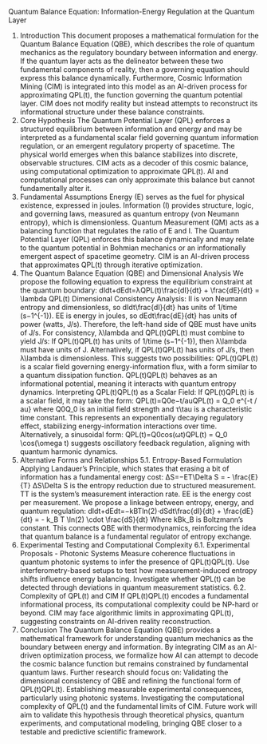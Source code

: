 Quantum Balance Equation: Information-Energy Regulation at the Quantum Layer
1. Introduction
This document proposes a mathematical formulation for the Quantum Balance Equation (QBE), which describes the role of quantum mechanics as the regulatory boundary between information and energy. If the quantum layer acts as the delineator between these two fundamental components of reality, then a governing equation should express this balance dynamically.
Furthermore, Cosmic Information Mining (CIM) is integrated into this model as an AI-driven process for approximating QPL(t), the function governing the quantum potential layer. CIM does not modify reality but instead attempts to reconstruct its informational structure under these balance constraints.
2. Core Hypothesis
The Quantum Potential Layer (QPL) enforces a structured equilibrium between information and energy and may be interpreted as a fundamental scalar field governing quantum information regulation, or an emergent regulatory property of spacetime.
The physical world emerges when this balance stabilizes into discrete, observable structures.
CIM acts as a decoder of this cosmic balance, using computational optimization to approximate QPL(t).
AI and computational processes can only approximate this balance but cannot fundamentally alter it.
3. Fundamental Assumptions
Energy (E) serves as the fuel for physical existence, expressed in joules.
Information (I) provides structure, logic, and governing laws, measured as quantum entropy (von Neumann entropy), which is dimensionless.
Quantum Measurement (QM) acts as a balancing function that regulates the ratio of E and I.
The Quantum Potential Layer (QPL) enforces this balance dynamically and may relate to the quantum potential in Bohmian mechanics or an informationally emergent aspect of spacetime geometry.
CIM is an AI-driven process that approximates QPL(t) through iterative optimization.
4. The Quantum Balance Equation (QBE) and Dimensional Analysis
We propose the following equation to express the equilibrium constraint at the quantum boundary:
dIdt+dEdt=λQPL(t)\frac{dI}{dt} + \frac{dE}{dt} = \lambda QPL(t)
Dimensional Consistency Analysis:
II is von Neumann entropy and dimensionless, so dIdt\frac{dI}{dt} has units of 1/time (s−1^{-1}).
EE is energy in joules, so dEdt\frac{dE}{dt} has units of power (watts, J/s).
Therefore, the left-hand side of QBE must have units of J/s.
For consistency, λ\lambda and QPL(t)QPL(t) must combine to yield J/s:
If QPL(t)QPL(t) has units of 1/time (s−1^{-1}), then λ\lambda must have units of J.
Alternatively, if QPL(t)QPL(t) has units of J/s, then λ\lambda is dimensionless.
This suggests two possibilities:
QPL(t)QPL(t) is a scalar field governing energy-information flux, with a form similar to a quantum dissipation function.
QPL(t)QPL(t) behaves as an informational potential, meaning it interacts with quantum entropy dynamics.
Interpreting QPL(t)QPL(t) as a Scalar Field:
If QPL(t)QPL(t) is a scalar field, it may take the form:
QPL(t)=Q0e−t/auQPL(t) = Q_0 e^{-t / au}
where Q0Q_0 is an initial field strength and τ\tau is a characteristic time constant. This represents an exponentially decaying regulatory effect, stabilizing energy-information interactions over time.
Alternatively, a sinusoidal form:
QPL(t)=Q0cos⁡(ωt)QPL(t) = Q_0 \cos(\omega t)
suggests oscillatory feedback regulation, aligning with quantum harmonic dynamics.
5. Alternative Forms and Relationships
5.1. Entropy-Based Formulation
Applying Landauer’s Principle, which states that erasing a bit of information has a fundamental energy cost:
ΔS=−ET\Delta S = - \frac{E}{T}
ΔS\Delta S is the entropy reduction due to structured measurement.
TT is the system’s measurement interaction rate.
EE is the energy cost per measurement.
We propose a linkage between entropy, energy, and quantum regulation:
dIdt+dEdt=−kBTln⁡(2)⋅dSdt\frac{dI}{dt} + \frac{dE}{dt} = - k_B T \ln(2) \cdot \frac{dS}{dt}
Where kBk_B is Boltzmann’s constant. This connects QBE with thermodynamics, reinforcing the idea that quantum balance is a fundamental regulator of entropy exchange.
6. Experimental Testing and Computational Complexity
6.1. Experimental Proposals - Photonic Systems
Measure coherence fluctuations in quantum photonic systems to infer the presence of QPL(t)QPL(t).
Use interferometry-based setups to test how measurement-induced entropy shifts influence energy balancing.
Investigate whether QPL(t) can be detected through deviations in quantum measurement statistics.
6.2. Complexity of QPL(t) and CIM
If QPL(t)QPL(t) encodes a fundamental informational process, its computational complexity could be NP-hard or beyond.
CIM may face algorithmic limits in approximating QPL(t), suggesting constraints on AI-driven reality reconstruction.
7. Conclusion
The Quantum Balance Equation (QBE) provides a mathematical framework for understanding quantum mechanics as the boundary between energy and information. By integrating CIM as an AI-driven optimization process, we formalize how AI can attempt to decode the cosmic balance function but remains constrained by fundamental quantum laws.
Further research should focus on:
Validating the dimensional consistency of QBE and refining the functional form of QPL(t)QPL(t).
Establishing measurable experimental consequences, particularly using photonic systems.
Investigating the computational complexity of QPL(t) and the fundamental limits of CIM.
Future work will aim to validate this hypothesis through theoretical physics, quantum experiments, and computational modeling, bringing QBE closer to a testable and predictive scientific framework.
